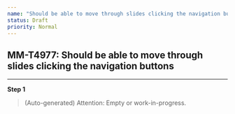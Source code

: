 ```yaml
---
name: "Should be able to move through slides clicking the navigation buttons"
status: Draft
priority: Normal
---
```


## MM-T4977: Should be able to move through slides clicking the navigation buttons

---

**Step 1**

> (Auto-generated) Attention: Empty or work-in-progress.
